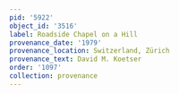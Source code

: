 ```yaml
---
pid: '5922'
object_id: '3516'
label: Roadside Chapel on a Hill
provenance_date: '1979'
provenance_location: Switzerland, Zürich
provenance_text: David M. Koetser
order: '1097'
collection: provenance
---
```

